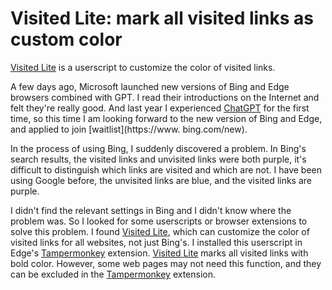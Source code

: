 # Visited Lite: mark all visited links as custom color

[Visited Lite](https://greasyfork.org/en/scripts/15173-visited-lite) is a userscript to customize the color of visited links.
<!--more-->

A few days ago, Microsoft launched new versions of Bing and Edge browsers combined with GPT. I read their introductions on the Internet and felt they're really good. And last year I experienced [ChatGPT](https://chat.openai.com/chat) for the first time, so this time I am looking forward to the new version of Bing and Edge, and applied to join [waitlist](https://www. bing.com/new).

In the process of using Bing, I suddenly discovered a problem. In Bing's search results, the visited links and unvisited links were both purple, it's difficult to distinguish which links are visited and which are not. I have been using Google before, the unvisited links are blue, and the visited links are purple.

I didn't find the relevant settings in Bing and I didn't know where the problem was. So I looked for some userscripts or browser extensions to solve this problem. I found [Visited Lite](https://greasyfork.org/en/scripts/15173-visited-lite), which can customize the color of visited links for all websites, not just Bing's. I installed this userscript in Edge's [Tampermonkey](https://www.tampermonkey.net/) extension. [Visited Lite](https://greasyfork.org/en/scripts/15173-visited-lite) marks all visited links with bold color. However, some web pages may not need this function, and they can be excluded in the [Tampermonkey](https://www.tampermonkey.net/) extension.
